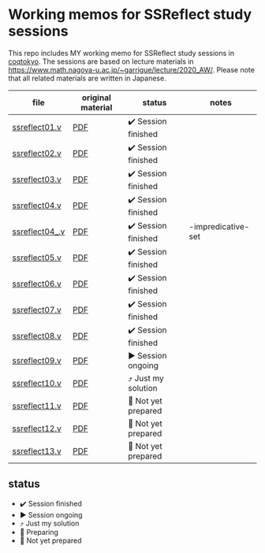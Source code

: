 # Working memos for SSReflect study sessions

This repo includes MY working memo for SSReflect study sessions in [coqtokyo](https://readcoqart.connpass.com/). The sessions are based on lecture materials in https://www.math.nagoya-u.ac.jp/~garrigue/lecture/2020_AW/. Please note that all related materials are written in Japanese.

|file|original material|status|notes|
|-|-|-|-|
|[ssreflect01.v](ssreflect01.v)|[PDF](https://www.math.nagoya-u.ac.jp/~garrigue/lecture/2020_AW/ssrcoq1.pdf)|:heavy_check_mark: Session finished||
|[ssreflect02.v](ssreflect02.v)|[PDF](https://www.math.nagoya-u.ac.jp/~garrigue/lecture/2020_AW/ssrcoq2.pdf)|:heavy_check_mark: Session finished||
|[ssreflect03.v](ssreflect03.v)|[PDF](https://www.math.nagoya-u.ac.jp/~garrigue/lecture/2020_AW/ssrcoq3.pdf)|:heavy_check_mark: Session finished||
|[ssreflect04.v](ssreflect04.v)|[PDF](https://www.math.nagoya-u.ac.jp/~garrigue/lecture/2020_AW/ssrcoq4.pdf)|:heavy_check_mark: Session finished||
|[ssreflect04_.v](ssreflect04_.v)|[PDF](https://www.math.nagoya-u.ac.jp/~garrigue/lecture/2020_AW/ssrcoq4.pdf)|:heavy_check_mark: Session finished|-impredicative-set||
|[ssreflect05.v](ssreflect05.v)|[PDF](https://www.math.nagoya-u.ac.jp/~garrigue/lecture/2020_AW/ssrcoq5.pdf)|:heavy_check_mark: Session finished||
|[ssreflect06.v](ssreflect06.v)|[PDF](https://www.math.nagoya-u.ac.jp/~garrigue/lecture/2020_AW/ssrcoq6.pdf)|:heavy_check_mark: Session finished||
|[ssreflect07.v](ssreflect07.v)|[PDF](https://www.math.nagoya-u.ac.jp/~garrigue/lecture/2020_AW/ssrcoq7.pdf)|:heavy_check_mark: Session finished||
|[ssreflect08.v](ssreflect08.v)|[PDF](https://www.math.nagoya-u.ac.jp/~garrigue/lecture/2020_AW/ssrcoq8.pdf)|:heavy_check_mark: Session finished||
|[ssreflect09.v](ssreflect09.v)|[PDF](https://www.math.nagoya-u.ac.jp/~garrigue/lecture/2020_AW/ssrcoq9.pdf)|:arrow_forward: Session ongoing||
|[ssreflect10.v](ssreflect10.v)|[PDF](https://www.math.nagoya-u.ac.jp/~garrigue/lecture/2020_AW/ssrcoq10.pdf)|:arrow_heading_up: Just my solution||
|[ssreflect11.v](ssreflect11.v)|[PDF](https://www.math.nagoya-u.ac.jp/~garrigue/lecture/2020_AW/ssrcoq11.pdf)|:no_entry_sign: Not yet prepared||
|[ssreflect12.v](ssreflect12.v)|[PDF](https://www.math.nagoya-u.ac.jp/~garrigue/lecture/2020_AW/ssrcoq12.pdf)|:no_entry_sign: Not yet prepared||
|[ssreflect13.v](ssreflect13.v)|[PDF](https://www.math.nagoya-u.ac.jp/~garrigue/lecture/2020_AW/ssrcoq13.pdf)|:no_entry_sign: Not yet prepared||

## status

- :heavy_check_mark: Session finished
- :arrow_forward: Session ongoing
- :arrow_heading_up: Just my solution
- :arrows_counterclockwise: Preparing
- :no_entry_sign: Not yet prepared